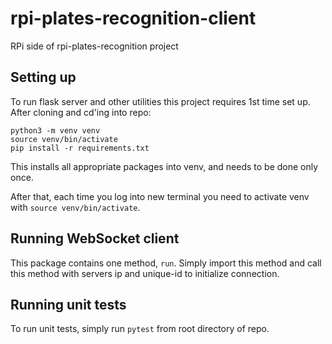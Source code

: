 # rpi-plates-recognition-client
RPi side of rpi-plates-recognition project

## Setting up
To run flask server and other utilities this project requires 1st time set up.
After cloning and cd'ing into repo:
```
python3 -m venv venv
source venv/bin/activate
pip install -r requirements.txt
```
This installs all appropriate packages into venv, and needs to be done only once.

After that, each time you log into new terminal you need to activate venv with
`source venv/bin/activate`.

## Running WebSocket client
This package contains one method, `run`. Simply import this method and call
this method with servers ip and unique-id to initialize connection.

## Running unit tests
To run unit tests, simply run `pytest` from root directory of repo.

